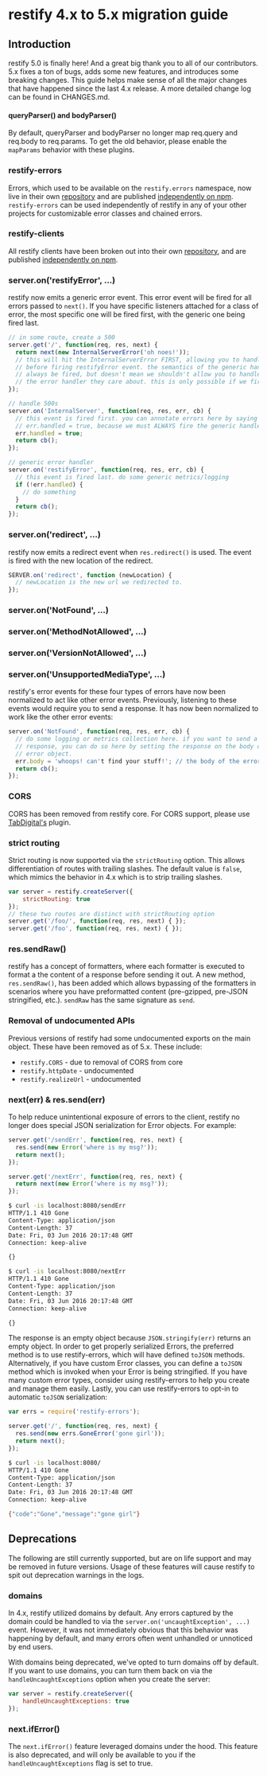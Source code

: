 
# restify 4.x to 5.x migration guide


## Introduction

restify 5.0 is finally here! And a great big thank you to all of our
contributors. 5.x fixes a ton of bugs, adds some new features, and introduces
some breaking changes. This guide helps make sense of all the major changes
that have happened since the last 4.x release. A more detailed change log can
be found in CHANGES.md.


#### queryParser() and bodyParser()

By default, queryParser and bodyParser no longer map req.query and req.body to
req.params. To get the old behavior, please enable the `mapParams` behavior
with these plugins.


### restify-errors

Errors, which used to be available on the `restify.errors` namespace, now live
in their own [repository](https://github.com/restify/errors) and are published
[independently on npm](https://www.npmjs.com/package/restify-errors).
`restify-errors` can be used independently of restify in any of your other
projects for customizable error classes and chained errors.


### restify-clients

All restify clients have been broken out into their own
[repository](https://github.com/restify/clients), and are published
[independently on npm](https://www.npmjs.com/package/restify-clients).


### server.on('restifyError', ...)

restify now emits a generic error event. This error event will be fired for all
errors passed to `next()`. If you have specific listeners attached for a class
of error, the most specific one will be fired first, with the generic one being
fired last.

```js
// in some route, create a 500
server.get('/', function(req, res, next) {
  return next(new InternalServerError('oh noes!'));
  // this will hit the InternalServerError FIRST, allowing you to handle it some fashion,
  // before firing restifyError event. the semantics of the generic handler means it should
  // always be fired, but doesn't mean we shouldn't allow you to handle it first within
  // the error handler they care about. this is only possible if we fire events in serial.
});

// handle 500s
server.on('InternalServer', function(req, res, err, cb) {
  // this event is fired first. you can annotate errors here by saying
  // err.handled = true, because we must ALWAYS fire the generic handler after.
  err.handled = true;
  return cb();
});

// generic error handler
server.on('restifyError', function(req, res, err, cb) {
  // this event is fired last. do some generic metrics/logging
  if (!err.handled) {
    // do something
  }
  return cb();
});
```

### server.on('redirect', ...)

restify now emits a redirect event when `res.redirect()` is used. The event is
fired with the new location of the redirect.

```js
SERVER.on('redirect', function (newLocation) {
  // newLocation is the new url we redirected to.
});
```

### server.on('NotFound', ...)
### server.on('MethodNotAllowed', ...)
### server.on('VersionNotAllowed', ...)
### server.on('UnsupportedMediaType', ...)

restify's error events for these four types of errors have now been normalized
to act like other error events. Previously, listening to these events would
require you to send a response. It has now been normalized to work like the
other error events:

```js
server.on('NotFound', function(req, res, err, cb) {
  // do some logging or metrics collection here. if you want to send a custom
  // response, you can do so here by setting the response on the body of the
  // error object.
  err.body = 'whoops! can't find your stuff!'; // the body of the error becomes the response
  return cb();
});
```


### CORS

CORS has been removed from restify core. For CORS support, please use
[TabDigital's](https://github.com/TabDigital/restify-cors-middleware) plugin.

### strict routing

Strict routing is now supported via the `strictRouting` option. This allows
differentiation of routes with trailing slashes. The default value is `false`,
which mimics the behavior in 4.x which is to strip trailing slashes.

```js
var server = restify.createServer({
    strictRouting: true
});
// these two routes are distinct with strictRouting option
server.get('/foo/', function(req, res, next) { });
server.get('/foo', function(req, res, next) { });
```


### res.sendRaw()

restify has a concept of formatters, where each formatter is executed to format
a the content of a response before sending it out. A new method,
`res.sendRaw()`, has been added which allows bypassing of the formatters in
scenarios where you have preformatted content (pre-gzipped, pre-JSON
stringified, etc.). `sendRaw` has the same signature as `send`.


### Removal of undocumented APIs

Previous versions of restify had some undocumented exports on the main object.
These have been removed as of 5.x. These include:

* `restify.CORS` - due to removal of CORS from core
* `restify.httpDate` - undocumented
* `restify.realizeUrl` - undocumented


### next(err) & res.send(err)

To help reduce unintentional exposure of errors to the client, restify no
longer does special JSON serialization for Error objects. For example:

```js
server.get('/sendErr', function(req, res, next) {
  res.send(new Error('where is my msg?'));
  return next();
});

server.get('/nextErr', function(req, res, next) {
  return next(new Error('where is my msg?'));
});
```

```sh
$ curl -is localhost:8080/sendErr
HTTP/1.1 410 Gone
Content-Type: application/json
Content-Length: 37
Date: Fri, 03 Jun 2016 20:17:48 GMT
Connection: keep-alive

{}

$ curl -is localhost:8080/nextErr
HTTP/1.1 410 Gone
Content-Type: application/json
Content-Length: 37
Date: Fri, 03 Jun 2016 20:17:48 GMT
Connection: keep-alive

{}
```

The response is an empty object because `JSON.stringify(err)` returns an empty
object. In order to get properly serialized Errors, the preferred method is to
use restify-errors, which will have defined `toJSON` methods. Alternatively,
if you have custom Error classes, you can define a `toJSON` method which is
invoked when your Error is being stringified. If you have many custom error
types, consider using restify-errors to help you create and manage them easily.
Lastly, you can use restify-errors to opt-in to automatic `toJSON`
serialization:

```js
var errs = require('restify-errors');

server.get('/', function(req, res, next) {
  res.send(new errs.GoneError('gone girl'));
  return next();
});
```

```sh
$ curl -is localhost:8080/
HTTP/1.1 410 Gone
Content-Type: application/json
Content-Length: 37
Date: Fri, 03 Jun 2016 20:17:48 GMT
Connection: keep-alive

{"code":"Gone","message":"gone girl"}
```

## Deprecations

The following are still currently supported, but are on life support and may be
removed in future versions. Usage of these features will cause restify to spit
out deprecation warnings in the logs.


### domains

In 4.x, restify utilized domains by default. Any errors captured by the domain
could be handled to via the `server.on('uncaughtException', ...)` event.
However, it was not immediately obvious that this behavior was happening by
default, and many errors often went unhandled or unnoticed by end users.

With domains being deprecated, we've opted to turn domains off by default. If
you want to use domains, you can turn them back on via the
`handleUncaughtExceptions` option when you create the server:

```js
var server = restify.createServer({
    handleUncaughtExceptions: true
});
```

### next.ifError()

The `next.ifError()` feature leveraged domains under the hood. This feature is
also deprecated, and will only be available to you if the
`handleUncaughtExceptions` flag is set to true.
